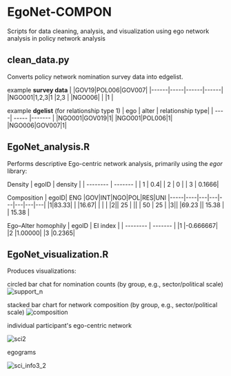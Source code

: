 # EgoNet-COMPON
Scripts for data cleaning, analysis, and visualization using ego network analysis in policy network analysis

## clean_data.py
Converts policy network nomination survey data into edgelist.

example **survey data**
|      |GOV19|POL006|GOV007|
|------|-----|------|------|
|NGO001|1,2,3|1     |2,3   |
|NGO006|     |      |1     |		

example **dgelist** (for relationship type 1)
| ego | alter | relationship type|
| ----| ----- |------- |
|NGO001|GOV019|1|
|NGO001|POL006|1|
|NGO006|GOV007|1|


## EgoNet_analysis.R
Performs descriptive Ego-centric network analysis, primarily using the *egor* library:

Density
| egoID | density |
| -------- | ------- |
| 1  | 0.4|
| 2 | 0 |
| 3 | 0.1666|

Composition
| egoID| ENG |GOV|INT|NGO|POL|RES|UNI
|-----|----|---|---|---|---|---|---|
|1|83.33|	 |	|16.67|   |   |   |
|2||	25 |	||   |  50 |  25 |
|3||	 |69.23	|| 15.38  |   | 15.38  |

Ego–Alter homophily
| egoID | EI index |
| -------- | ------- |
|1	|-0.666667|
|2	|1.00000|
|3	|0.2365|


## EgoNet_visualization.R
Produces visualizations:

circled bar chat for nomination counts (by group, e.g., sector/political scale)
![support_n](https://github.com/yixiyang21/EgoNet-COMPON/assets/52981994/318e2a6d-18e6-459c-800f-cfc3fda08de4)

stacked bar chart for network composition (by group, e.g., sector/political scale)
![composition](https://github.com/yixiyang21/EgoNet-COMPON/assets/52981994/1508c3f8-8ff8-47a1-85e7-fd7cbd57c2de)

individual participant's ego-centric network

![sci2](https://github.com/yixiyang21/EgoNet-COMPON/assets/52981994/08802839-eddd-4819-9074-bc927634554f)

egograms

![sci_info3_2](https://github.com/yixiyang21/EgoNet-COMPON/assets/52981994/10dde301-17e0-4556-9b45-d7e79f673e6f)





